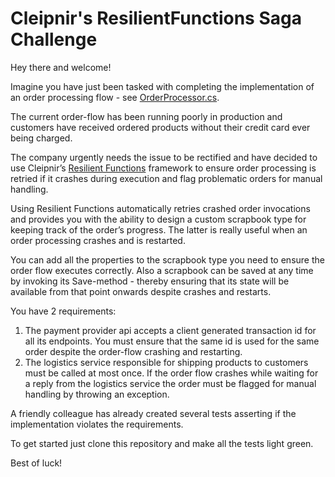 # Cleipnir's ResilientFunctions Saga Challenge

Hey there and welcome!

Imagine you have just been tasked with completing the implementation of an order processing flow - see [OrderProcessor.cs](./OrderProcessor.cs).

The current order-flow has been running poorly in production and customers have received ordered products without their credit card ever being charged.

The company urgently needs the issue to be rectified and have decided to use Cleipnir’s [Resilient Functions](https://github.com/stidsborg/Cleipnir.ResilientFunctions) framework to ensure order processing is retried if it crashes during execution and flag problematic orders for manual handling.

Using Resilient Functions automatically retries crashed order invocations and provides you with the ability to design a custom scrapbook type for keeping track of the order’s progress. The latter is really useful when an order processing crashes and is restarted.

You can add all the properties to the scrapbook type you need to ensure the order flow executes correctly. Also a scrapbook can be saved at any time by invoking its Save-method - thereby ensuring that its state will be available from that point onwards despite crashes and restarts. 

You have 2 requirements:
1. The payment provider api accepts a client generated transaction id for all its endpoints. 
You must ensure that the same id is used for the same order despite the order-flow crashing and restarting.
2. The logistics service responsible for shipping products to customers must be called at most once.
If the order flow crashes while waiting for a reply from the logistics service the order must be flagged for manual handling by throwing an exception.

A friendly colleague has already created several tests asserting if the implementation violates the requirements. 

To get started just clone this repository and make all the tests light green.

Best of luck!
